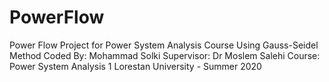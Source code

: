 # PowerFlow
Power Flow Project for Power System Analysis Course Using Gauss-Seidel Method
Coded By: Mohammad Solki
Supervisor: Dr Moslem Salehi
Course: Power System Analysis 1
Lorestan University - Summer 2020
